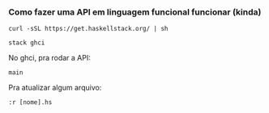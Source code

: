### Como fazer uma API em linguagem funcional funcionar (kinda) 

```shell
curl -sSL https://get.haskellstack.org/ | sh

stack ghci
```

No ghci, pra rodar a API:


```shell
main
```

Pra atualizar algum arquivo:


```shell
:r [nome].hs
```

